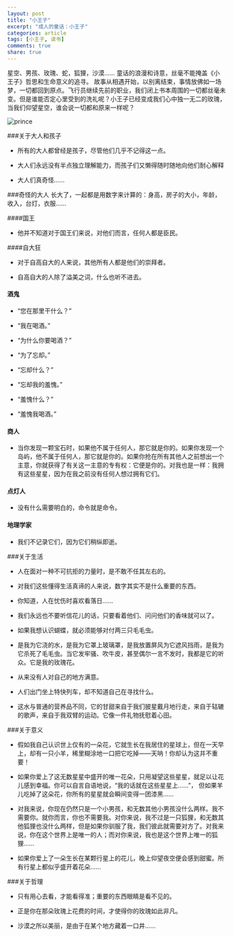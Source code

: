 ```yaml
---
layout: post
title: "小王子"
excerpt: "成人的童话：小王子"
categories: article
tags: [小王子, 读书]
comments: true
share: true
---
```


星空、男孩、玫瑰、蛇，狐狸，沙漠…… 童话的浪漫和诗意，丝毫不能掩盖《小王子》哲思和生命意义的追寻。
故事从相遇开始，以别离结束，事情放佛如一场梦，一切都回到原点。飞行员继续先前的职业，我们闭上书本周围的一切都丝毫未变。但是谁能否定心里受到的洗礼呢？小王子已经变成我们心中独一无二的玫瑰，当我们仰望星空，谁会说一切都和原来一样呢？

![prince]

###关于大人和孩子

+ 所有的大人都曾经是孩子，尽管他们几乎不记得这一点。

+ 大人们永远没有半点独立理解能力，而孩子们又懒得随时随地向他们耐心解释

+ 大人们真奇怪……

###奇怪的大人
长大了，一起都是用数字来计算的：身高，房子的大小，年龄，收入，台灯，衣服……

####国王

+  他并不知道对于国王们来说，对他们而言，任何人都是臣民。

####自大狂

+  对于自高自大的人来说，其他所有人都是他们的崇拜者。

+  自高自大的人除了溢美之词，什么也听不进去。

#### 酒鬼

+  “您在那里干什么？”

+  “我在喝酒。”

+  “为什么你要喝酒？”

+  “为了忘却。”

+  “忘却什么？”

+  “忘却我的羞愧。”

+  “羞愧什么？”

+  “羞愧我喝酒。”

#### 商人

+  当你发现一颗宝石时，如果他不属于任何人，那它就是你的。如果你发现一个岛屿，他不属于任何人，那它就是你的。如果你抢在所有其他人之前想出一个主意，你就获得了有关这一主意的专有权：它便是你的。对我也是一样：我拥有这些星星，因为在我之前没有任何人想过拥有它们。

#### 点灯人

+  没有什么需要明白的，命令就是命令。

#### 地理学家

+  我们不记录它们，因为它们稍纵即逝。

###关于生活

+ 人在面对一种不可抗拒的力量时，是不敢不任其左右的。

+ 对我们这些懂得生活真谛的人来说，数字其实不是什么重要的东西。

+ 你知道，人在忧伤时喜欢看落日……

+ 我们永远也不要听信花儿的话，只要看着他们、问问他们的香味就可以了。

+ 如果我想认识蝴蝶，就必须能够对付两三只毛毛虫。

+ 是我为它浇的水，是我为它罩上玻璃罩，是我放置屏风为它遮风挡雨，是我为它杀死了毛毛虫。当它发牢骚、吹牛皮，甚至偶尔一言不发时，我都是它的听众。它是我的玫瑰花。

+ 从来没有人对自己的地方满意。

+ 人们出门坐上特快列车，却不知道自己在寻找什么。

+ 这水与普通的营养品不同，它的甘甜来自于我们披星戴月地行走，来自于轱辘的歌声，来自于我双臂的运动。它像一件礼物抚慰着心田。


###关于意义

+ 假如我自己认识世上仅有的一朵花，它就生长在我居住的星球上，但在一天早上，却有一只小羊，稀里糊涂地一口把它吃掉——天呐！你却认为这并不重要！

+ 如果你爱上了这无数星星中盛开的唯一花朵，只用凝望这些星星，就足以让花儿感到幸福。你可以自言自语地说，“我的话就在这些星星上……”， 但如果羊儿吃掉了这朵花，你所有的星星就会瞬间变得一团漆黑……

+ 对我来说，你现在仍然只是一个小男孩，和无数其他小男孩没什么两样。我不需要你。就你而言，你也不需要我。对你来说，我不过是一只狐狸，和无数其他狐狸也没什么两样，但是如果你驯服了我，我们彼此就需要对方了。对我来说，你在这个世界上是唯一的人；而对你来说，我也是这个世界上唯一的狐狸……

+ 如果你爱上了一朵生长在某颗行星上的花儿，晚上仰望夜空便会感到甜蜜。所有行星上都似乎盛开着花朵……


###关于哲理

+ 只有用心去看，才能看得准；重要的东西眼睛是看不见的。

+ 正是你在那朵玫瑰上花费的时间，才使得你的玫瑰如此非凡。

+ 沙漠之所以美丽，是由于在某个地方藏着一口井……

[prince]: http://cizixs.u.qiniudn.com/The-Little-Prince-001.jpg
